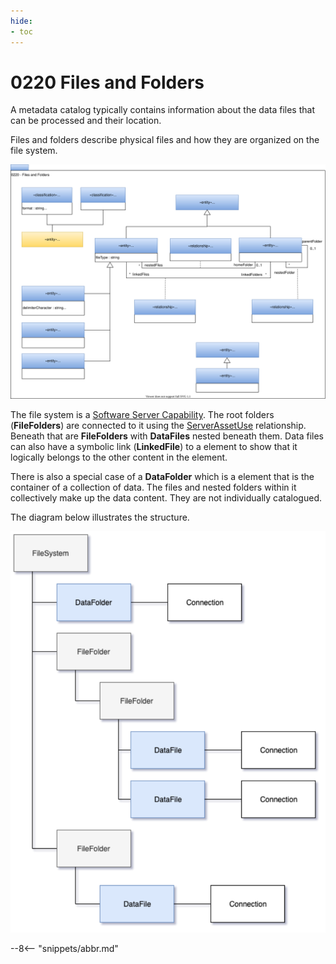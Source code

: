 ```yaml
---
hide:
- toc
---
```


<!-- SPDX-License-Identifier: CC-BY-4.0 -->
<!-- Copyright Contributors to the ODPi Egeria project. -->

# 0220 Files and Folders

A metadata catalog typically contains information about the data files
that can be processed and their location.  

Files and folders describe physical files and how they are organized on the file system.

![UML](0220-Files-and-Folders.svg)

The file system is a [Software Server Capability](0042-Software-Server-Capabilities.md).
The root folders (**FileFolders**) are connected to it using the
[ServerAssetUse](0045-Servers-and-Assets.md) relationship.
Beneath that are **FileFolders** with **DataFiles**
nested beneath them.  Data files can also have a symbolic link (**LinkedFile**) to
a element to show that it logically belongs to the other content in the
element.

There is also a special case of a
**DataFolder** which is a element that is the container of a collection of
data.
The files and nested folders within it collectively make up the data content.
They are not individually catalogued.

The diagram below illustrates the structure.

![File system structure](0220-Files-and-Folders-Example.svg)

--8<-- "snippets/abbr.md"